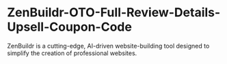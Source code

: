 # ZenBuildr-OTO-Full-Review-Details-Upsell-Coupon-Code
ZenBuildr is a cutting-edge, AI-driven website-building tool designed to simplify the creation of professional websites.

